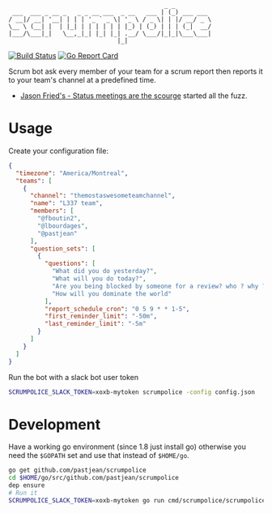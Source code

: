 ```
                                           _ _
 ___  ___ _ __ _   _ _ __ ___  _ __   ___ | (_) ___ ___
/ __|/ __| '__| | | | '_ ` _ \| '_ \ / _ \| | |/ __/ _ \
\__ \ (__| |  | |_| | | | | | | |_) | (_) | | | (_|  __/
|___/\___|_|   \__,_|_| |_| |_| .__/ \___/|_|_|\___\___|
                              |_|
```

[![Build Status](https://travis-ci.org/pastjean/scrumpolice.svg?branch=master)](https://travis-ci.org/pastjean/scrumpolice)
[![Go Report Card](https://goreportcard.com/badge/github.com/pastjean/scrumpolice)](https://goreportcard.com/report/github.com/pastjean/scrumpolice)

Scrum bot ask every member of your team for a scrum report then reports it to
your team's channel at a predefined time.

- [Jason Fried's - Status meetings are the scourge](https://m.signalvnoise.com/status-meetings-are-the-scourge-39f49267ca90) started all the fuzz.

# Usage

Create your configuration file:

```json
{
  "timezone": "America/Montreal",
  "teams": [
    {
      "channel": "themostaswesometeamchannel",
      "name": "L337 team",
      "members": [
        "@fboutin2",
        "@lbourdages",
        "@pastjean"
      ],
      "question_sets": [
        {
          "questions": [
            "What did you do yesterday?",
            "What will you do today?",
            "Are you being blocked by someone for a review? who ? why ?",
            "How will you dominate the world"
          ],
          "report_schedule_cron": "0 5 9 * * 1-5",
          "first_reminder_limit": "-50m",
          "last_reminder_limit": "-5m"
        }
      ]
    }
  ]
}
```

Run the bot with a slack bot user token

```sh
SCRUMPOLICE_SLACK_TOKEN=xoxb-mytoken scrumpolice -config config.json
```

# Development

Have a working go environment (since 1.8 just install go) otherwise you need the
`$GOPATH` set and use that instead of `$HOME/go`.

```sh
go get github.com/pastjean/scrumpolice
cd $HOME/go/src/github.com/pastjean/scrumpolice
dep ensure
# Run it
SCRUMPOLICE_SLACK_TOKEN=xoxb-mytoken go run cmd/scrumpolice/scrumpolice.go -config config.example.json
```
